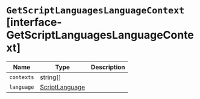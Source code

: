 # `GetScriptLanguagesLanguageContext` [interface-GetScriptLanguagesLanguageContext]

| Name | Type | Description |
| - | - | - |
| `contexts` | string[] | &nbsp; |
| `language` | [ScriptLanguage](./ScriptLanguage.md) | &nbsp; |

